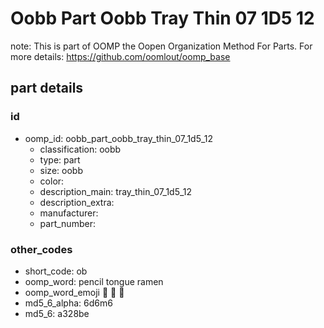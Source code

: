 # Oobb Part Oobb Tray Thin 07 1D5 12  

note: This is part of OOMP the Oopen Organization Method For Parts. For more details: https://github.com/oomlout/oomp_base

##  part details





### id
* oomp_id: oobb_part_oobb_tray_thin_07_1d5_12
  * classification: oobb
  * type: part
  * size: oobb
  * color: 
  * description_main: tray_thin_07_1d5_12
  * description_extra: 
  * manufacturer: 
  * part_number: 

### other_codes
* short_code: ob
* oomp_word: pencil tongue ramen
* oomp_word_emoji :pencil: :tongue: :ramen:
* md5_6_alpha: 6d6m6
* md5_6: a328be